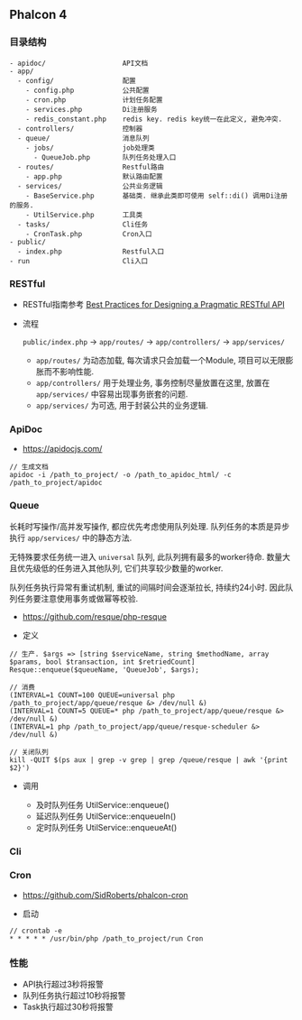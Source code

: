 ## Phalcon 4

### 目录结构

```
- apidoc/                   API文档
- app/
  - config/                 配置
    - config.php            公共配置
    - cron.php              计划任务配置
    - services.php          Di注册服务
    - redis_constant.php    redis key. redis key统一在此定义, 避免冲突. 
  - controllers/            控制器
  - queue/                  消息队列
    - jobs/                 job处理类
      - QueueJob.php        队列任务处理入口
  - routes/                 Restful路由
    - app.php               默认路由配置
  - services/               公共业务逻辑
    - BaseService.php       基础类. 继承此类即可使用 self::di() 调用Di注册的服务.
    - UtilService.php       工具类
  - tasks/                  Cli任务
    - CronTask.php          Cron入口
- public/
  - index.php               Restful入口
- run                       Cli入口
```

### RESTful

- RESTful指南参考 <a href="https://www.vinaysahni.com/best-practices-for-a-pragmatic-restful-api" target="_blank">Best Practices for Designing a Pragmatic RESTful API</a>

- 流程
  
  `public/index.php` -> `app/routes/` -> `app/controllers/` -> `app/services/`
  
  - `app/routes/` 为动态加载, 每次请求只会加载一个Module, 项目可以无限膨胀而不影响性能.
  - `app/controllers/` 用于处理业务, 事务控制尽量放置在这里, 放置在 `app/services/` 中容易出现事务嵌套的问题.
  - `app/services/` 为可选, 用于封装公共的业务逻辑.

### ApiDoc

- https://apidocjs.com/

```
// 生成文档
apidoc -i /path_to_project/ -o /path_to_apidoc_html/ -c /path_to_project/apidoc
```

### Queue

长耗时写操作/高并发写操作, 都应优先考虑使用队列处理. 队列任务的本质是异步执行 `app/services/` 中的静态方法.

无特殊要求任务统一进入 `universal` 队列, 此队列拥有最多的worker待命. 数量大且优先级低的任务进入其他队列, 它们共享较少数量的worker.

队列任务执行异常有重试机制, 重试的间隔时间会逐渐拉长, 持续约24小时. 因此队列任务要注意使用事务或做幂等校验.

- https://github.com/resque/php-resque

- 定义

```
// 生产. $args => [string $serviceName, string $methodName, array $params, bool $transaction, int $retriedCount]
Resque::enqueue($queueName, 'QueueJob', $args);

// 消费
(INTERVAL=1 COUNT=100 QUEUE=universal php /path_to_project/app/queue/resque &> /dev/null &)
(INTERVAL=1 COUNT=5 QUEUE=* php /path_to_project/app/queue/resque &> /dev/null &)
(INTERVAL=1 php /path_to_project/app/queue/resque-scheduler &> /dev/null &)

// 关闭队列
kill -QUIT $(ps aux | grep -v grep | grep /queue/resque | awk '{print $2}')
```

- 调用

  - 及时队列任务 UtilService::enqueue()
  - 延迟队列任务 UtilService::enqueueIn()
  - 定时队列任务 UtilService::enqueueAt()

### Cli

### Cron

- https://github.com/SidRoberts/phalcon-cron

- 启动

```
// crontab -e
* * * * * /usr/bin/php /path_to_project/run Cron
```

### 性能

- API执行超过3秒将报警
- 队列任务执行超过10秒将报警
- Task执行超过30秒将报警
